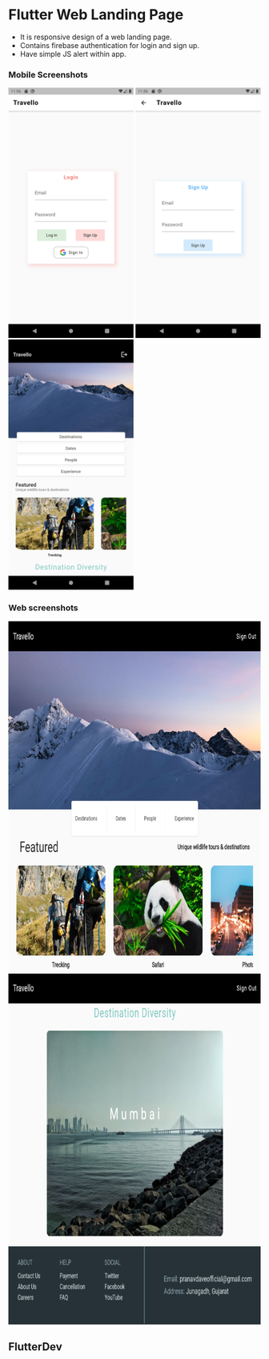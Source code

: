 # Flutter Web Landing Page

- It is responsive design of a web landing page.
- Contains firebase authentication for login and sign up.
- Have simple JS alert within app.

### Mobile Screenshots

<img src="screenshots/s1.png" height="500em"/> <img src="screenshots/s2.png" height="500em"/> <img src="screenshots/home.png" height="500em"/>

### Web screenshots

<img src="screenshots/web1.png" height="701px" width="765px"/>
<img src="screenshots/web2.png" height="701px" width="765px"/>

## FlutterDev
